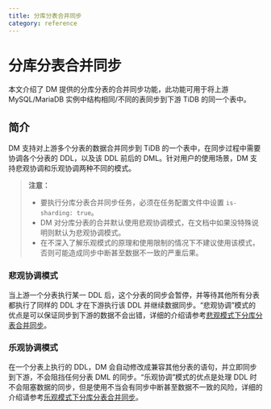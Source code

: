 ```yaml
---
title: 分库分表合并同步
category: reference
---
```


# 分库分表合并同步

本文介绍了 DM 提供的分库分表的合并同步功能，此功能可用于将上游 MySQL/MariaDB 实例中结构相同/不同的表同步到下游 TiDB 的同一个表中。

## 简介

DM 支持对上游多个分表的数据合并同步到 TiDB 的一个表中，在同步过程中需要协调各个分表的 DDL，以及该 DDL 前后的 DML。针对用户的使用场景，DM 支持悲观协调和乐观协调两种不同的模式。

> **注意：**
>
> - 要执行分库分表合并同步任务，必须在任务配置文件中设置 `is-sharding: true`。
> - DM 对分库分表的合并默认使用悲观协调模式，在文档中如果没特殊说明则默认为悲观协调模式。
> - 在不深入了解乐观模式的原理和使用限制的情况下不建议使用该模式，否则可能造成同步中断甚至数据不一致的严重后果。

### 悲观协调模式

当上游一个分表执行某一 DDL 后，这个分表的同步会暂停，并等待其他所有分表都执行了同样的 DDL 才在下游执行该 DDL 并继续数据同步。“悲观协调”模式的优点是可以保证同步到下游的数据不会出错，详细的介绍请参考[悲观模式下分库分表合并同步](feature-shard-merge-pessimistic.md)。

### 乐观协调模式

在一个分表上执行的 DDL，DM 会自动修改成兼容其他分表的语句，并立即同步到下游，不会阻挡任何分表 DML 的同步。“乐观协调”模式的优点是处理 DDL 时不会阻塞数据的同步，但是使用不当会有同步中断甚至数据不一致的风险，详细的介绍请参考[乐观模式下分库分表合并同步](feature-shard-merge-optimistic.md)。